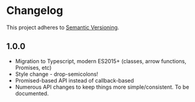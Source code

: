 # Changelog

This project adheres to [Semantic Versioning](http://semver.org/).

## 1.0.0

* Migration to Typescript, modern ES2015+ (classes, arrow functions, Promises, etc)
* Style change - drop-semicolons!
* Promised-based API instead of callback-based
* Numerous API changes to keep things more simple/consistent. To be documented.

